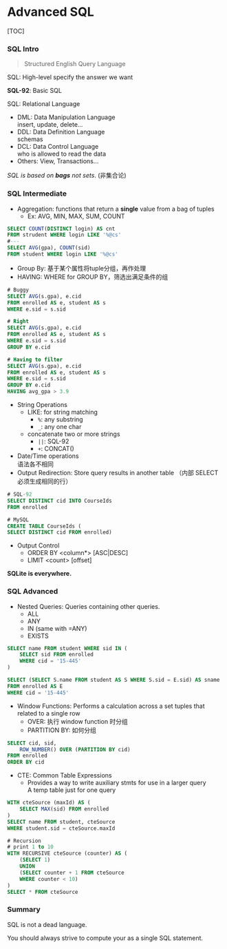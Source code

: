 # Advanced SQL

[TOC]

### SQL Intro

> Structured English Query Language

SQL: High-level specify the answer we want

**SQL-92**: Basic SQL

SQL: Relational Language

* DML: Data Manipulation Language<br/>insert, update, delete...
* DDL: Data Definition Language<br/>schemas
* DCL: Data Control Language<br/>who is allowed to read the data
* Others: View, Transactions...

*SQL is based on **bags** not sets*. (非集合论)

### SQL Intermediate

* Aggregation: functions that return a **single** value from a bag of tuples
  * Ex: AVG, MIN, MAX, SUM, COUNT

```sql
SELECT COUNT(DISTINCT login) AS cnt
FROM strudent WHERE login LIKE '%@cs'
#---
SELECT AVG(gpa), COUNT(sid)
FROM student WHERE login LIKE '%@cs'
```

* Group By: 基于某个属性将tuple分组，再作处理
* HAVING: WHERE for GROUP BY，筛选出满足条件的组

```sql
# Buggy
SELECT AVG(s.gpa), e.cid
FROM enrolled AS e, student AS s
WHERE e.sid = s.sid

# Right
SELECT AVG(s.gpa), e.cid
FROM enrolled AS e, student AS s
WHERE e.sid = s.sid
GROUP BY e.cid

# Having to filter
SELECT AVG(s.gpa), e.cid
FROM enrolled AS e, student AS s
WHERE e.sid = s.sid
GROUP BY e.cid
HAVING avg_gpa > 3.9
```

* String Operations
  * LIKE: for string matching
    * `%`: any substring
    * `_`: any one char
  * concatenate two or more strings
    * `||`: SQL-92
    * `+`: CONCAT()
* Date/Time operations<br/>语法各不相同
* Output Redirection: Store query results in another table （内部 SELECT必须生成相同的行）

```sql
# SQL-92
SELECT DISTINCT cid INTO CourseIds
FROM enrolled

# MySQL
CREATE TABLE CourseIds (
SELECT DISTINCT cid FROM enrolled)
```

* Output Control
  * ORDER BY <column*> [ASC|DESC]
  * LIMIT <count\> [offset]

**SQLite is everywhere.**

### SQL Advanced

* Nested Queries: Queries containing other queries.
  * ALL
  * ANY
  * IN (same with =ANY)
  * EXISTS

```SQL
SELECT name FROM student WHERE sid IN (
    SELECT sid FROM enrolled
	WHERE cid = '15-445'
)

SELECT (SELECT S.name FROM student AS S WHERE S.sid = E.sid) AS sname
FROM enrolled AS E
WHERE cid = '15-445'
```

* Window Functions: Performs a calculation across a set tuples that related to a single row
  * OVER: 执行 window function 时分组
  * PARTITION BY: 如何分组

```SQL
SELECT cid, sid,
	ROW_NUMBER() OVER (PARTITION BY cid)
FROM enrolled
ORDER BY cid
```

* CTE: Common Table Expressions
  * Provides a way to write auxiliary stmts for use in a larger query<br/>A temp table just for one query

```sql
WITH cteSource (maxId) AS (
	SELECT MAX(sid) FROM enrolled
)
SELECT name FROM student, cteSource
WHERE student.sid = cteSource.maxId

# Recursion
# print 1 to 10
WITH RECURSIVE cteSource (counter) AS (
	(SELECT 1)
	UNION
	(SELECT counter + 1 FROM cteSource
	WHERE counter < 10)
)
SELECT * FROM cteSource
```

### Summary

SQL is not a dead language.

You should always strive to compute your as a single SQL statement.

